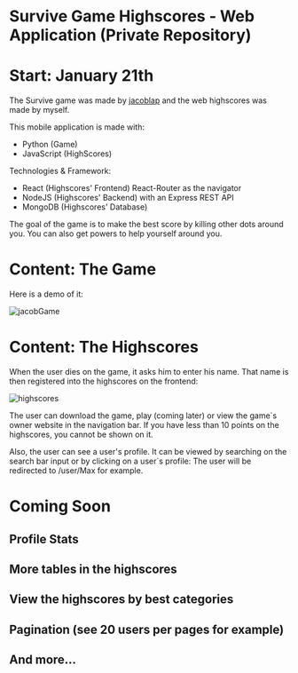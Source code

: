 # Survive Game Highscores - Web Application (Private Repository) 
# Start: January 21th
The Survive game was made by [jacoblap](https://github.com/jacoblap) and the web highscores was made by myself.

This mobile application is made with:

- Python (Game)
- JavaScript (HighScores)

Technologies & Framework:
- React (Highscores' Frontend) React-Router as the navigator
- NodeJS (Highscores' Backend) with an Express REST API 
- MongoDB (Highscores' Database)

The goal of the game is to make the best score by killing other dots around you. You can also get powers to help yourself around you.

# Content: The Game

Here is a demo of it:

![jacobGame](https://user-images.githubusercontent.com/37888675/55376104-c966b300-54dc-11e9-8450-ce16d7ffca2f.png)

# Content: The Highscores

When the user dies on the game, it asks him to enter his name. That name is then registered into the highscores on the frontend:

![highscores](https://user-images.githubusercontent.com/37888675/55376527-c076e100-54de-11e9-99e5-6f8bb12dc192.png)

The user can download the game, play (coming later) or view the game`s owner website in the navigation bar.
If you have less than 10 points on the highscores, you cannot be shown on it.

Also, the user can see a user's profile. It can be viewed by searching on the search bar input or by clicking on a user`s profile:
The user will be redirected to /user/Max for example.

# Coming Soon
## Profile Stats
## More tables in the highscores
## View the highscores by best categories
## Pagination (see 20 users per pages for example)
## And more...
